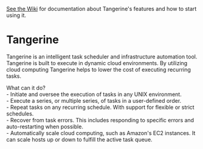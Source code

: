 [See the Wiki](https://github.com/zeagler/tangerine/wiki) for documentation about Tangerine's features and how to start using it.

# Tangerine
Tangerine is an intelligent task scheduler and infrastructure automation tool. Tangerine is built to execute in dynamic cloud environments. By utilizing cloud computing Tangerine helps to lower the cost of executing recurring tasks.

What can it do?  
    - Initiate and oversee the execution of tasks in any UNIX environment.  
    - Execute a series, or multiple series, of tasks in a user-defined order.  
    - Repeat tasks on any recurring schedule. With support for flexible or strict schedules.  
    - Recover from task errors. This includes responding to specific errors and auto-restarting when possible.  
    - Automatically scale cloud computing, such as Amazon's EC2 instances. It can scale hosts up or down to fulfill the active task queue.
